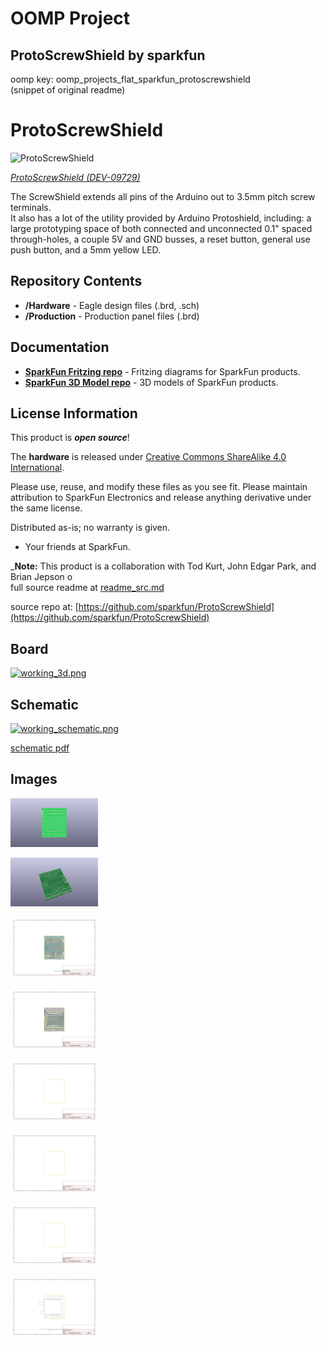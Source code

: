# OOMP Project  
## ProtoScrewShield  by sparkfun  
  
oomp key: oomp_projects_flat_sparkfun_protoscrewshield  
(snippet of original readme)  
  
 ProtoScrewShield  
========================================  
  
![ProtoScrewShield](https://cdn.sparkfun.com//assets/parts/3/6/6/2/09729-Action.jpg)  
  
[*ProtoScrewShield (DEV-09729)*](https://www.sparkfun.com/products/9729)  
  
The ScrewShield extends all pins of the Arduino out to 3.5mm pitch screw terminals.   
It also has a lot of the utility provided by Arduino Protoshield, including: a large prototyping space of both connected and unconnected 0.1" spaced through-holes, a couple 5V and GND busses, a reset button, general use push button, and a 5mm yellow LED.  
  
Repository Contents  
-------------------  
  
* **/Hardware** - Eagle design files (.brd, .sch)  
* **/Production** - Production panel files (.brd)  
  
Documentation  
--------------  
* **[SparkFun Fritzing repo](https://github.com/sparkfun/Fritzing_Parts)** - Fritzing diagrams for SparkFun products.  
* **[SparkFun 3D Model repo](https://github.com/sparkfun/3D_Models)** - 3D models of SparkFun products.   
  
  
License Information  
-------------------  
This product is _**open source**_!   
  
The **hardware** is released under [Creative Commons ShareAlike 4.0 International](https://creativecommons.org/licenses/by-sa/4.0/).  
  
Please use, reuse, and modify these files as you see fit. Please maintain attribution to SparkFun Electronics and release anything derivative under the same license.  
  
Distributed as-is; no warranty is given.  
  
- Your friends at SparkFun.  
  
_**Note:**  This product is a collaboration with Tod Kurt, John Edgar Park, and Brian Jepson o  
  full source readme at [readme_src.md](readme_src.md)  
  
source repo at: [https://github.com/sparkfun/ProtoScrewShield](https://github.com/sparkfun/ProtoScrewShield)  
## Board  
  
[![working_3d.png](working_3d_600.png)](working_3d.png)  
## Schematic  
  
[![working_schematic.png](working_schematic_600.png)](working_schematic.png)  
  
[schematic pdf](working_schematic.pdf)  
## Images  
  
[![working_3D_bottom.png](working_3D_bottom_140.png)](working_3D_bottom.png)  
  
[![working_3D_top.png](working_3D_top_140.png)](working_3D_top.png)  
  
[![working_assembly_page_01.png](working_assembly_page_01_140.png)](working_assembly_page_01.png)  
  
[![working_assembly_page_02.png](working_assembly_page_02_140.png)](working_assembly_page_02.png)  
  
[![working_assembly_page_03.png](working_assembly_page_03_140.png)](working_assembly_page_03.png)  
  
[![working_assembly_page_04.png](working_assembly_page_04_140.png)](working_assembly_page_04.png)  
  
[![working_assembly_page_05.png](working_assembly_page_05_140.png)](working_assembly_page_05.png)  
  
[![working_assembly_page_06.png](working_assembly_page_06_140.png)](working_assembly_page_06.png)  
